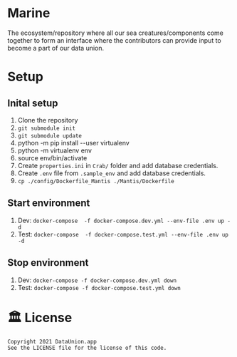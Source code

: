 # Marine
The ecosystem/repository where all our sea creatures/components come together to form an interface where the contributors can provide input to become a part of our data union.

# Setup

## Inital setup
1. Clone the repository
2. `git submodule init`
3. `git submodule update`
4. python -m pip install --user virtualenv
5. python -m virtualenv env
6. source env/bin/activate
7. Create `properties.ini` in `Crab/` folder and add database credentials.
8. Create `.env` file from `.sample_env` and add database credentials.
9. `cp ./config/Dockerfile_Mantis ./Mantis/Dockerfile`

## Start environment

1. Dev: `docker-compose  -f docker-compose.dev.yml --env-file .env up -d`
2. Test: `docker-compose  -f docker-compose.test.yml --env-file .env up -d`

## Stop environment

1. Dev: `docker-compose -f docker-compose.dev.yml down`
2. Test: `docker-compose -f docker-compose.test.yml down`

# 🏛 License
```text
Copyright 2021 DataUnion.app
See the LICENSE file for the license of this code.
```
